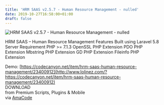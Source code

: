 ```yaml
---
title: 'HRM SAAS v2.5.7 - Human Resource Management - nulled'
date: 2019-10-27T16:58:00+01:00
draft: false
---
```


![HRM SAAS v2.5.7 - Human Resource Management - nulled](http://www.codelist.cc/uploads/posts/2019-10/1572191792_hrmsaas.png "HRM SAAS v2.5.7 - Human Resource Management - nulled")  
  
HRM SAAS – Human Resource Management Features Built using Laravel 5.8 Server Requirement PHP >= 7.1.3 OpenSSL PHP Extension PDO PHP Extension Mbstring PHP Extension GD PHP Extension Fileinfo PHP Extension  
  
Demo: [https://codecanyon.net/item/hrm-saas-human-resource-management/23400912](http://www.lolinez.com/?https://codecanyon.net/item/hrm-saas-human-resource-management/23400912)  
DOWNLOAD  
from Premium Scripts, Plugins & Mobile  
via [AmaCode](https://amazcode.ooo)